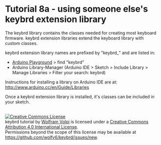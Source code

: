 Tutorial 8a - using someone else's keybrd extension library
===========================================================
The keybrd library contains the classes needed for creating most keyboard firmware.
keybrd extension libraries extend the keyboard library with custom classes.

keybrd extension library names are prefixed by "keybrd_" and are listed in:
* [Arduino Playground](http://playground.arduino.cc/Main/InterfacingWithHardware#keyb) > find "keybrd"
* Arduino Library-Manager (Arduino IDE > Sketch > Include Library > Manage Libraries > Filter your search: keybrd)

Instructions for installing a library on Arduino IDE are at:
    http://www.arduino.cc/en/Guide/Libraries

Once a keybrd extension library is installed, it's classes can be included in your sketch.

<br>
<a rel="license" href="https://creativecommons.org/licenses/by/4.0/"><img alt="Creative Commons License" style="border-width:0" src="https://licensebuttons.net/l/by/4.0/88x31.png" /></a><br /><span xmlns:dct="http://purl.org/dc/terms/" property="dct:title">keybrd tutorial</span> by <a xmlns:cc="https://creativecommons.org/ns" href="https://github.com/wolfv6/keybrd" property="cc:attributionName" rel="cc:attributionURL">Wolfram Volpi</a> is licensed under a <a rel="license" href="https://creativecommons.org/licenses/by/4.0/">Creative Commons Attribution 4.0 International License</a>.<br />Permissions beyond the scope of this license may be available at <a xmlns:cc="https://creativecommons.org/ns" href="https://github.com/wolfv6/keybrd/issues/new" rel="cc:morePermissions">https://github.com/wolfv6/keybrd/issues/new</a>.
